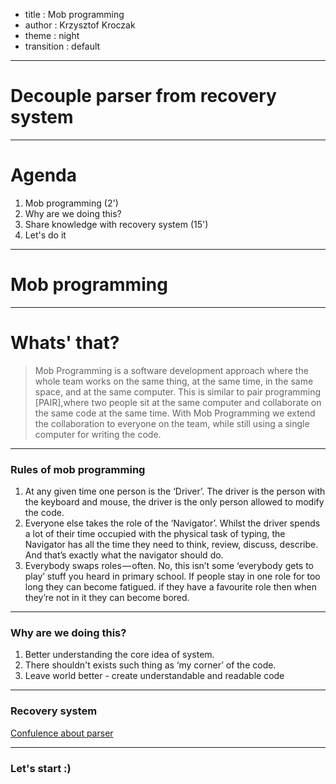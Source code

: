 - title : Mob programming
- author : Krzysztof Kroczak
- theme : night
- transition : default

***

# Decouple parser from recovery system

***

# Agenda
1. Mob programming (2')
1. Why are we doing this?
1. Share knowledge with recovery system (15')
1. Let's do it

***

# Mob programming

---

# Whats' that?

> Mob Programming is a software development approach where the whole team works on the same thing, at the same time, in the same space, and at the same computer. This is similar to pair programming [PAIR],where two people sit at the same computer and collaborate on the same code at the same time. With Mob Programming we extend the collaboration to everyone on the team, while still using  a single computer for writing the code.

---

### Rules of mob programming

1. At any given time one person is the ‘Driver’. The driver is the person with the keyboard and mouse, the driver is the only person allowed to modify the code.
1. Everyone else takes the role of the ‘Navigator’. Whilst the driver spends a lot of their time occupied with the physical task of typing, the Navigator has all the time they need to think, review, discuss, describe. And that’s exactly what the navigator should do.
1. Everybody swaps roles — often. No, this isn’t some ‘everybody gets to play’ stuff you heard in primary school. If people stay in one role for too long they can become fatigued. if they have a favourite role then when they’re not in it they can become bored.

***

### Why are we doing this?

1. Better understanding the core idea of system.
1. There shouldn't exists such thing as ‘my corner’ of the code.
1. Leave world better - create understandable and readable code

*** 

### Recovery system
[Confulence about parser](https://info.red-gate.com/display/SP/SQL+Parser)

*** 

### Let's start :)

